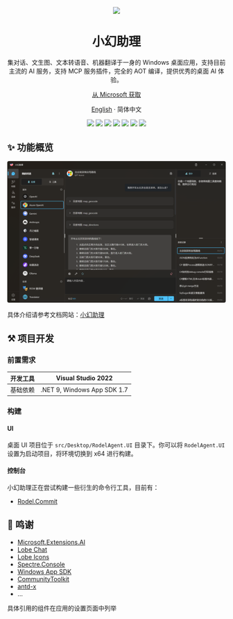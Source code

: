 <a name="readme-top"></a>

<div align="center">

<img height="100" src="./assets/logo.png">

<h1 align="center">小幻助理</h1>

集对话、文生图、文本转语音、机器翻译于一身的 Windows 桌面应用，支持目前主流的 AI 服务，支持 MCP 服务插件，完全的 AOT 编译，提供优秀的桌面 AI 体验。

<a href="https://apps.microsoft.com/detail/9NB0NB3MLQTM?launch=true&mode=full" target="_blank">从 Microsoft 获取</a>

[English](./README.md) · 简体中文

<!-- SHIELD GROUP -->

[![][github-release-shield]][github-release-link]
[![][github-releasedate-shield]][github-releasedate-link]
[![][github-contributors-shield]][github-contributors-link]
[![][github-forks-shield]][github-forks-link]
[![][github-stars-shield]][github-stars-link]
[![][github-issues-shield]][github-issues-link]
[![][github-license-shield]][github-license-link]

</div>

## ✨ 功能概览

<img src="./docs/assets/zh/chat-overview.png" style="border-radius:4px" alt="对话界面">

具体介绍请参考文档网站：[小幻助理](https://agent.richasy.net)

## ⚒️ 项目开发

### 前置需求

|开发工具|Visual Studio 2022|
|-|-|
|基础依赖|.NET 9, Windows App SDK 1.7|

### 构建

#### UI

桌面 UI 项目位于 `src/Desktop/RodelAgent.UI` 目录下。你可以将 `RodelAgent.UI` 设置为启动项目，将环境切换到 x64 进行构建。

#### 控制台

小幻助理正在尝试构建一些衍生的命令行工具，目前有：

- [Rodel.Commit](./src/CLI/RodelCommit/)

## 🔗 鸣谢

- [Microsoft.Extensions.AI](https://learn.microsoft.com/dotnet/ai/ai-extensions)
- [Lobe Chat](https://github.com/lobehub/lobe-chat)
- [Lobe Icons](https://github.com/lobehub/lobe-icons)
- [Spectre.Console](https://spectreconsole.net)
- [Windows App SDK](https://github.com/microsoft/WindowsAppSDK)
- [CommunityToolkit](https://github.com/CommunityToolkit)
- [antd-x](https://github.com/ant-design/x)
- ...

具体引用的组件在应用的设置页面中列举

<!-- LINK GROUP -->
[github-contributors-link]: https://github.com/Richasy/Rodel.Agent/graphs/contributors
[github-contributors-shield]: https://img.shields.io/github/contributors/Richasy/Rodel.Agent?color=c4f042&labelColor=black&style=flat-square
[github-forks-link]: https://github.com/Richasy/Rodel.Agent/network/members
[github-forks-shield]: https://img.shields.io/github/forks/Richasy/Rodel.Agent?color=8ae8ff&labelColor=black&style=flat-square
[github-issues-link]: https://github.com/Richasy/Rodel.Agent/issues
[github-issues-shield]: https://img.shields.io/github/issues/Richasy/Rodel.Agent?color=ff80eb&labelColor=black&style=flat-square
[github-license-link]: https://github.com/Richasy/Rodel.Agent/blob/main/LICENSE
[github-license-shield]: https://img.shields.io/github/license/Richasy/Rodel.Agent?color=white&labelColor=black&style=flat-square
[github-release-link]: https://github.com/Richasy/Rodel.Agent/releases
[github-release-shield]: https://img.shields.io/github/v/release/Richasy/Rodel.Agent?color=369eff&labelColor=black&logo=github&style=flat-square
[github-releasedate-link]: https://github.com/Richasy/Rodel.Agent/releases
[github-releasedate-shield]: https://img.shields.io/github/release-date/Richasy/Rodel.Agent?labelColor=black&style=flat-square
[github-stars-link]: https://github.com/Richasy/Rodel.Agent/network/stargazers
[github-stars-shield]: https://img.shields.io/github/stars/Richasy/Rodel.Agent?color=ffcb47&labelColor=black&style=flat-square